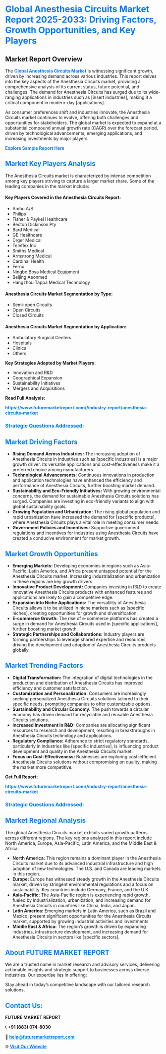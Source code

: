 <h1 style="color: #007BFF;">Global Anesthesia Circuits Market Report 2025-2033: Driving Factors, Growth Opportunities, and Key Players</h1>

<section id="overview">
<h2>Market Report Overview</h2>
<p>The <a href="https://www.futuremarketreport.com//industry-report/anesthesia-circuits-market" style="color: #007BFF; text-decoration: none;"><strong>Global Anesthesia Circuits Market</strong></a> is witnessing significant growth, driven by increasing demand across various industries. This report delves into the key aspects of the Anesthesia Circuits market, providing a comprehensive analysis of its current status, future potential, and challenges. The demand for Anesthesia Circuits has surged due to its wide-ranging applications in industries such as [insert industries], making it a critical component in modern-day [applications].</p>
<p>As consumer preferences shift and industries innovate, the Anesthesia Circuits market continues to evolve, offering both challenges and opportunities for stakeholders. The global market is expected to expand at a substantial compound annual growth rate (CAGR) over the forecast period, driven by technological advancements, emerging applications, and increasing investments by major players.</p>
</section>

<section id="overview">
<p><a href="https://www.futuremarketreport.com//request-sample/reportId=79753" style="color: #007BFF; text-decoration: none;"><strong>Explore Sample Report Here</strong></a></p>
</section>

<section id="key-players">
<h2 style="color: #007BFF;">Market Key Players Analysis</h2>
<p>The Anesthesia Circuits market is characterized by intense competition among key players striving to capture a larger market share. Some of the leading companies in the market include:</p>
<h4>Key Players Covered in the Anesthesia Circuits Report:</h4>
<ul><li>Ambu A/S</li><li>Philips</li><li>Fisher &amp; Paykel Healthcare</li><li>Becton Dickinson Pty</li><li>Bard Medical</li><li>GE Healthcare</li><li>Drger Medical</li><li>Teleflex Inc</li><li>Smiths Medical</li><li>Armstrong Medical</li><li>Cardinal Health</li><li>Ferno</li><li>Ningbo Boya Medical Equipment</li><li>Beijing Aeonmed</li><li>Hangzhou Tappa Medical Technology</li></ul>
<h4>Anesthesia Circuits Market Segmentation by Type:</h4>
<ul><li>Semi-open Circuits</li><li>Open Circuits</li><li>Closed Circuits</li></ul>

<h4>Anesthesia Circuits Market Segmentation by Application:</h4>
<ul><li>Ambulatory Surgical Centers</li><li>Hospitals</li><li>Clinics</li><li>Others</li></ul>
<p><strong>Key Strategies Adopted by Market Players:</strong></p>
<ul>
<li>Innovation and R&D</li>
<li>Geographical Expansion</li>
<li>Sustainability Initiatives</li>
<li>Mergers and Acquisitions</li>
</ul>
</section>

<section>
<p><strong>Read Full Analysis: </strong></p><a href="https://www.futuremarketreport.com//industry-report/anesthesia-circuits-market" style="color: #007BFF; text-decoration: none;"><strong>https://www.futuremarketreport.com//industry-report/anesthesia-circuits-market</strong></a>
<h3 style="color: #007BFF;">Strategic Questions Addressed:</h3>
</section>

<section id="driving-factors">
<h2 style="color: #007BFF;">Market Driving Factors</h2>
<ul>
<li><strong>Rising Demand Across Industries:</strong> The increasing adoption of Anesthesia Circuits in industries such as [specific industries] is a major growth driver. Its versatile applications and cost-effectiveness make it a preferred choice among manufacturers.</li>
<li><strong>Technological Advancements:</strong> Continuous innovations in production and application technologies have enhanced the efficiency and performance of Anesthesia Circuits, further boosting market demand.</li>
<li><strong>Sustainability and Eco-Friendly Initiatives:</strong> With growing environmental concerns, the demand for sustainable Anesthesia Circuits solutions has surged. Companies are investing in eco-friendly variants to align with global sustainability goals.</li>
<li><strong>Growing Population and Urbanization:</strong> The rising global population and rapid urbanization have increased the demand for [specific products], where Anesthesia Circuits plays a vital role in meeting consumer needs.</li>
<li><strong>Government Policies and Incentives:</strong> Supportive government regulations and incentives for industries using Anesthesia Circuits have created a conducive environment for market growth.</li>
</ul>
</section>

<section id="growth-opportunities">
<h2 style="color: #007BFF;">Market Growth Opportunities</h2>
<ul>
<li><strong>Emerging Markets:</strong> Developing economies in regions such as Asia-Pacific, Latin America, and Africa present untapped potential for the Anesthesia Circuits market. Increasing industrialization and urbanization in these regions are key growth drivers.</li>
<li><strong>Innovative Product Development:</strong> Companies investing in R&D to create innovative Anesthesia Circuits products with enhanced features and applications are likely to gain a competitive edge.</li>
<li><strong>Expansion into Niche Applications:</strong> The versatility of Anesthesia Circuits allows it to be utilized in niche markets such as [specific niches], creating opportunities for growth and diversification.</li>
<li><strong>E-commerce Growth:</strong> The rise of e-commerce platforms has created a surge in demand for Anesthesia Circuits used in [specific applications], further boosting market growth.</li>
<li><strong>Strategic Partnerships and Collaborations:</strong> Industry players are forming partnerships to leverage shared expertise and resources, driving the development and adoption of Anesthesia Circuits products globally.</li>
</ul>
</section>

<section id="trending-factors">
<h2 style="color: #007BFF;">Market Trending Factors</h2>
<ul>
<li><strong>Digital Transformation:</strong> The integration of digital technologies in the production and distribution of Anesthesia Circuits has improved efficiency and customer satisfaction.</li>
<li><strong>Customization and Personalization:</strong> Consumers are increasingly seeking personalized Anesthesia Circuits solutions tailored to their specific needs, prompting companies to offer customizable options.</li>
<li><strong>Sustainability and Circular Economy:</strong> The push towards a circular economy has driven demand for recyclable and reusable Anesthesia Circuits solutions.</li>
<li><strong>Increased Investment in R&D:</strong> Companies are allocating significant resources to research and development, resulting in breakthroughs in Anesthesia Circuits technology and applications.</li>
<li><strong>Regulatory Compliance:</strong> Adherence to strict regulatory standards, particularly in industries like [specific industries], is influencing product development and quality in the Anesthesia Circuits market.</li>
<li><strong>Focus on Cost-Effectiveness:</strong> Businesses are exploring cost-efficient Anesthesia Circuits solutions without compromising on quality, making the market more competitive.</li>
</ul>
</section>

<section>
<p><strong>Get Full Report: </strong></p><a href="https://www.futuremarketreport.com//industry-report/anesthesia-circuits-market" style="color: #007BFF; text-decoration: none;"><strong>https://www.futuremarketreport.com//industry-report/anesthesia-circuits-market</strong></a>
<h3 style="color: #007BFF;">Strategic Questions Addressed:</h3>
</section>


<section id="regional-analysis">
<h2 style="color: #007BFF;">Market Regional Analysis</h2>
<p>The global Anesthesia Circuits market exhibits varied growth patterns across different regions. The key regions analyzed in this report include North America, Europe, Asia-Pacific, Latin America, and the Middle East & Africa:</p>
<ul>
<li><strong>North America:</strong> This region remains a dominant player in the Anesthesia Circuits market due to its advanced industrial infrastructure and high adoption of new technologies. The U.S. and Canada are leading markets in this region.</li>
<li><strong>Europe:</strong> Europe has witnessed steady growth in the Anesthesia Circuits market, driven by stringent environmental regulations and a focus on sustainability. Key countries include Germany, France, and the U.K.</li>
<li><strong>Asia-Pacific:</strong> The Asia-Pacific region is experiencing rapid growth, fueled by industrialization, urbanization, and increasing demand for Anesthesia Circuits in countries like China, India, and Japan.</li>
<li><strong>Latin America:</strong> Emerging markets in Latin America, such as Brazil and Mexico, present significant opportunities for the Anesthesia Circuits market, supported by growing industrial activities and investments.</li>
<li><strong>Middle East & Africa:</strong> The region’s growth is driven by expanding industries, infrastructure development, and increasing demand for Anesthesia Circuits in sectors like [specific sectors].</li>
</ul>
</section>

<footer>
<h2 style="color: #007BFF;">About FUTURE MARKET REPORT</h2>
<p>We are a trusted name in market research and advisory services, delivering actionable insights and strategic support to businesses across diverse industries. Our expertise lies in offering:</p>

<p>Stay ahead in today’s competitive landscape with our tailored research solutions.</p>

<h2 style="color: #007BFF;">Contact Us:</h2>
<p><strong>FUTURE MARKET REPORT</strong></p>
<p>📞 <strong>+91 (883) 074-8030</strong></p>
<p>📧 <strong><a href="mailto:help@futuremarketreport.com" style="color: #007BFF;">help@futuremarketreport.com</a></strong></p>
<p>🌐 <strong><a href="https://www.futuremarketreport.com/" style="color: #007BFF;">Visit Our Website</a></strong></p>
</footer>